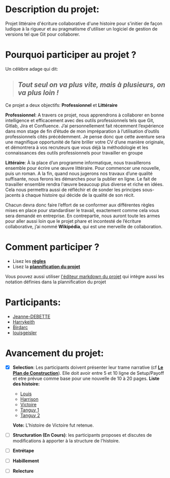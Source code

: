 # Description du projet:
Projet littéraire d'écriture collaborative d'une histoire pour s'initier de façon ludique à la rigueur et au pragmatisme d'utiliser un logiciel de gestion de versions tel que Git pour collaborer.

# Pourquoi participer au projet ?

Un célèbre adage qui dit: 

>## *Tout seul on va plus vite, mais à plusieurs, on va plus loin !*

Ce projet a deux objectifs: **Professionnel** et **Littéraire**

**Professionnel**: A travers ce projet, nous apprendrons à collaborer en bonne intelligence et efficacement avec des outils professionnels tels que Git, Gitlab, Jira et Confluence. J’ai personnellement fait récemment l’expérience dans mon stage de fin d’étude de mon impréparation à l’utilisation d’outils professionnels cités précédemment. Je pense donc que cette aventure sera une magnifique opportunité de faire briller votre CV d’une manière originale, et démontrera à vos recruteurs que vous déjà la méthodologie et les connaissances des outils professionnels pour travailler en groupe

**Littéraire**: À la place d’un programme informatique, nous travaillerons ensemble pour écrire une œuvre littéraire. Pour commencer une nouvelle, puis un roman. A la fin, quand nous jugerons nos travaux d’une qualité suffisante, nous ferons les démarches pour la publier en ligne. Le fait de travailler ensemble rendra l'œuvre beaucoup plus diverse et riche en idées. Cela nous permettra aussi de réfléchir et de sonder les principes sous-jacents à chaque histoire qui décide de la qualité de son récit.

Chacun devra donc faire l’effort de se conformer aux différentes règles mises en place pour standardiser le travail, exactement comme cela vous sera demandé en entreprise. En contrepartie, nous auront toute les armes pour aller aussi loin que le projet phare et incontesté de l’écriture collaborative, j’ai nommé **Wikipédia**, qui est une merveille de collaboration.

# Comment participer ?

- Lisez les [**règles**](/wiki/regles.md)
- Lisez la [**plannification du projet**](/wiki/plan_de_construction.md)

Vous pouvez aussi utiliser [l'éditeur markdown du projet](https://louisgeisler.github.io/PuzzleExquis/) qui intègre aussi les notation définies dans la plannification du projet

# Participants:

- [Jeanne-DEBETTE](https://github.com/Jeanne-DEBETTE)
- [Harrykeith](https://github.com/Harrykeith)
- [Birdarc](https://github.com/Birdarc)
- [louisgeisler](https://github.com/louisgeisler)

# Avancement du projet:

- [X] **Selection**: Les participants doivent présenter leur trame narrative (cf [**Le Plan de Construction**](/wiki/plan_de_construction.md#selection)). Elle doit avoir entre 5 et 10 ligne de Setup/Payoff et etre prévue comme base pour une nouvelle de 10 à 20 pages.
**Liste des histoire:**
  * [Louis](/1_selection/louis.md)
  * [Harrison](/1_selection/harrisson.md)
  * [Victoire](/1_selection/victoire.md)
  * [Tanguy 1](/1_selection/tanguy.md)
  * [Tanguy 2](/1_selection/tanguy_1.md)
  
  **Vote:** L'histoire de Victoire fut retenue.

- [ ] **Structuration (En Cours)**: les participants proposes et discutes de modifications à apporter à la structure de l'histoire.
- [ ] **Entrétape**
- [ ] **Habillement**
- [ ] **Relecture**
